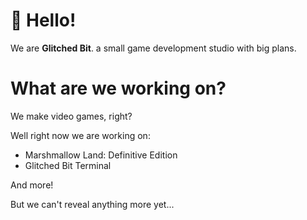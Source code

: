 # 👋 Hello!
We are **Glitched Bit**. a small game development studio with big plans.

# What are we working on?
We make video games, right?

Well right now we are working on:
- Marshmallow Land: Definitive Edition
- Glitched Bit Terminal

And more!

But we can't reveal anything more yet...

